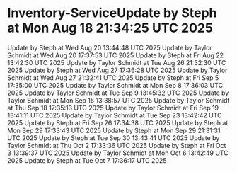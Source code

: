 # Inventory-ServiceUpdate by Steph at Mon Aug 18 21:34:25 UTC 2025
Update by Steph at Wed Aug 20 13:44:48 UTC 2025
Update by Taylor Schmidt at Wed Aug 20 17:37:53 UTC 2025
Update by Steph at Fri Aug 22 13:42:30 UTC 2025
Update by Taylor Schmidt at Tue Aug 26 21:32:30 UTC 2025
Update by Steph at Wed Aug 27 17:36:28 UTC 2025
Update by Taylor Schmidt at Wed Aug 27 21:32:41 UTC 2025
Update by Steph at Fri Sep  5 17:35:00 UTC 2025
Update by Taylor Schmidt at Mon Sep  8 17:36:03 UTC 2025
Update by Taylor Schmidt at Tue Sep  9 13:45:32 UTC 2025
Update by Taylor Schmidt at Mon Sep 15 13:38:57 UTC 2025
Update by Taylor Schmidt at Thu Sep 18 17:35:13 UTC 2025
Update by Taylor Schmidt at Fri Sep 19 13:41:11 UTC 2025
Update by Taylor Schmidt at Tue Sep 23 13:42:42 UTC 2025
Update by Steph at Fri Sep 26 17:34:38 UTC 2025
Update by Steph at Mon Sep 29 17:33:43 UTC 2025
Update by Steph at Mon Sep 29 21:31:31 UTC 2025
Update by Steph at Tue Sep 30 13:43:41 UTC 2025
Update by Taylor Schmidt at Thu Oct  2 17:33:36 UTC 2025
Update by Steph at Fri Oct  3 13:39:37 UTC 2025
Update by Taylor Schmidt at Mon Oct  6 13:42:49 UTC 2025
Update by Steph at Tue Oct  7 17:36:17 UTC 2025
